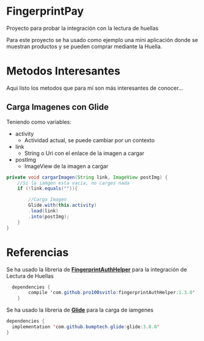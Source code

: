 # FingerprintPay
Proyecto para probar la integración con la lectura de huellas

Para este proyecto se ha usado como ejemplo una mini aplicación donde se muestran productos y se pueden comprar mediante la Huella.

# Metodos Interesantes
Aqui listo los metodos que para mí son más interesantes de conocer...

## Carga Imagenes con Glide
Teniendo como variables:
- activity
  - Actividad actual, se puede cambiar por un contexto
- link
  - String o Uri con el enlace de la imagen a cargar
- postImg
  - ImageView de la imagen a cargar
```java
private void cargarImagen(String link, ImageView postImg) {
    //Si la iamgen esta vacia, no carges nada
    if (!link.equals("")){

        //Carga Imagen
        Glide.with(this.activity)
        .load(link)
        .into(postImg); 
    }
}
```

# Referencias
Se ha usado la libreria de <a href="https://github.com/pro100svitlo/FingerprintAuthHelper">**FingerprintAuthHelper**</a> para la integración de Lectura de Huellas 
```java
  dependencies {
        compile 'com.github.pro100svitlo:fingerprintAuthHelper:1.3.0'
    }
```

Se ha usado la libreria de <a href="https://github.com/bumptech/glide">**Glide**</a> para la carga de iamgenes
```java
dependencies {
  implementation 'com.github.bumptech.glide:glide:3.8.0'
}
```
